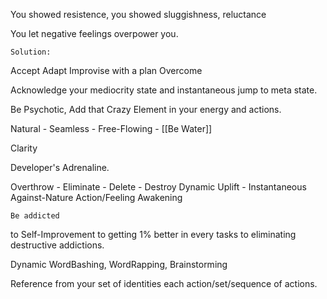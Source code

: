 You showed resistence, you showed sluggishness, reluctance

You let negative feelings overpower you.

	Solution: 
Accept Adapt Improvise with a plan Overcome

Acknowledge your mediocrity state and instantaneous jump to meta state.

Be Psychotic, Add that Crazy Element in your energy and actions.

Natural - Seamless - Free-Flowing - [[Be Water]] 

Clarity

Developer's Adrenaline.

Overthrow - Eliminate - Delete - Destroy
Dynamic Uplift - Instantaneous Against-Nature Action/Feeling Awakening

	Be addicted 
to Self-Improvement
to getting 1% better in every tasks
to eliminating destructive addictions.

Dynamic WordBashing, WordRapping, Brainstorming

Reference from your set of identities each action/set/sequence of actions.

